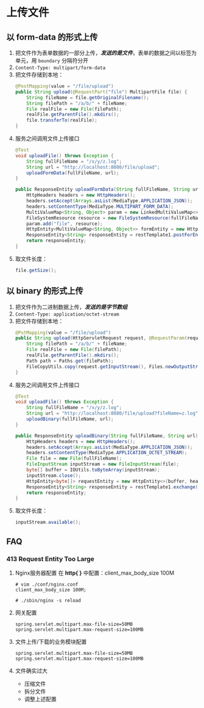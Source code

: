 # 上传文件

## 以 form-data 的形式上传

1. 把文件作为表单数据的一部分上传，***发送的是文件***，表单的数据之间以标签为单元，用 ```boundary``` 分隔符分开
2. ```Content-Type: multipart/form-data```
3. 把文件存储到本地：
    ```java
    @PostMapping(value = "/file/upload")
    public String upload(@RequestPart("file") MultipartFile file) {
        String fileName = file.getOriginalFilename();
        String filePath = "/a/b/" + fileName;
        File realFile = new File(filePath);
        realFile.getParentFile().mkdirs();
        file.transferTo(realFile);
    }
    ```
4. 服务之间调用文件上传接口
    ```java
    @Test
    void uploadFile() throws Exception {
        String fullFileName = "/x/y/z.log";
        String url = "http://localhost:8080/file/upload";
        uploadFormData(fullFileName, url);
    }

    public ResponseEntity uploadFormData(String fullFileName, String url) throws Exception {
        HttpHeaders headers = new HttpHeaders();
        headers.setAccept(Arrays.asList(MediaType.APPLICATION_JSON));
        headers.setContentType(MediaType.MULTIPART_FORM_DATA);
        MultiValueMap<String, Object> param = new LinkedMultiValueMap<>();
        FileSystemResource resource = new FileSystemResource(fullFileName);
        param.add("file", resource);
        HttpEntity<MultiValueMap<String, Object>> formEntity = new HttpEntity<>(param, headers);
        ResponseEntity<String> responseEntity = restTemplate1.postForEntity(url, formEntity, String.class);
        return responseEntity;
    }
    ```
5. 取文件长度：
    ```java
    file.getSize();
    ```

## 以 binary 的形式上传

1. 把文件作为二进制数据上传，***发送的是字节数组***
2. ```Content-Type: application/octet-stream```
3. 把文件存储到本地：
    ```java
    @PutMapping(value = "/file/upload")
    public String upload(HttpServletRequest request, @RequestParam(required = true) String fileName) {
        String filePath = "/a/b/" + fileName;
        File realFile = new File(filePath);
        realFile.getParentFile().mkdirs();
        Path path = Paths.get(filePath);
        FileCopyUtils.copy(request.getInputStream(), Files.newOutputStream(path));
    }
    ```
4. 服务之间调用文件上传接口
    ```java
    @Test
    void uploadFile() throws Exception {
        String fullFileName = "/x/y/z.log";
        String url = "http://localhost:8080/file/upload?fileName=z.log";
        uploadBinary(fullFileName, url);
    }

    public ResponseEntity uploadBinary(String fullFileName, String url) throws Exception {
        HttpHeaders headers = new HttpHeaders();
        headers.setAccept(Arrays.asList(MediaType.APPLICATION_JSON));
        headers.setContentType(MediaType.APPLICATION_OCTET_STREAM);
        File file = new File(fullFileName);
        FileInputStream inputStream = new FileInputStream(file);
        byte[] buffer = IOUtils.toByteArray(inputStream);
        inputStream.close();
        HttpEntity<byte[]> requestEntity = new HttpEntity<>(buffer, headers);
        ResponseEntity<String> responseEntity = restTemplate1.exchange(url, HttpMethod.PUT, requestEntity, String.class);
        return responseEntity;
    }
    ```
5. 取文件长度：
    ```java
    inputStream.available();
    ```

## FAQ

### 413 Request Entity Too Large

1. Nginx服务器配置
    在 **http{ }** 中配置：client_max_body_size 100M
    ```bas
    # vim ./conf/nginx.conf
    client_max_body_size 100M;
    
    # ./sbin/nginx -s reload
    ```

2. 网关配置
    ```
    spring.servlet.multipart.max-file-size=50MB
    spring.servlet.multipart.max-request-size=100MB
    ```

3. 文件上传/下载的业务模块配置
    ```
    spring.servlet.multipart.max-file-size=50MB
    spring.servlet.multipart.max-request-size=100MB
    ```

4. 文件确实过大
   - 压缩文件
   - 拆分文件
   - 调整上述配置
